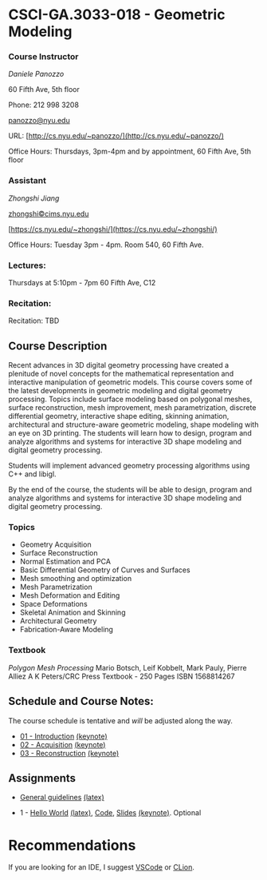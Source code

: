 # CSCI-GA.3033-018 - Geometric Modeling

### Course Instructor
*Daniele Panozzo*

60 Fifth Ave, 5th floor

Phone: 212 998 3208

[panozzo@nyu.edu](mailto:panozzo@nyu.edu)

URL: [http://cs.nyu.edu/~panozzo/](http://cs.nyu.edu/~panozzo/)

Office Hours: Thursdays, 3pm-4pm and by appointment, 60 Fifth Ave, 5th floor

### Assistant
*Zhongshi Jiang*

[zhongshi©cims.nyu.edu ](mailto:zhongshi©cims.nyu.edu )

[https://cs.nyu.edu/~zhongshi/](https://cs.nyu.edu/~zhongshi/)

Office Hours: Tuesday 3pm - 4pm. Room 540, 60 Fifth Ave.


### Lectures:
Thursdays at 5:10pm - 7pm
60 Fifth Ave, C12

### Recitation:
Recitation: TBD

## Course Description

Recent advances in 3D digital geometry processing have created a plenitude of novel concepts for the mathematical representation and interactive manipulation of geometric models. This course covers some of the latest developments in geometric modeling and digital geometry processing. Topics include surface modeling based on polygonal meshes, surface reconstruction, mesh improvement, mesh parametrization, discrete differential geometry, interactive shape editing, skinning animation, architectural and structure-aware geometric modeling, shape modeling with an eye on 3D printing. The students will learn how to design, program and analyze algorithms and systems for interactive 3D shape modeling and digital geometry processing.

Students will implement advanced geometry processing algorithms using C++ and libigl.

By the end of the course, the students will be able to design, program and analyze algorithms and systems for interactive 3D shape modeling and digital geometry processing.

### Topics

* Geometry Acquisition
* Surface Reconstruction
* Normal Estimation and PCA
* Basic Differential Geometry of Curves and Surfaces
* Mesh smoothing and optimization
* Mesh Parametrization
* Mesh Deformation and Editing
* Space Deformations
* Skeletal Animation and Skinning
* Architectural Geometry
* Fabrication-Aware Modeling

### Textbook
*Polygon Mesh Processing*
Mario Botsch, Leif Kobbelt, Mark Pauly, Pierre Alliez
A K Peters/CRC Press
Textbook - 250 Pages
ISBN 1568814267

## Schedule and Course Notes:

The course schedule is tentative and *will* be adjusted along the way.

* [01 - Introduction](http://cs.nyu.edu/~panozzo/gp/01%20-%20Introduction.pdf) [(keynote)](https://cs.nyu.edu/~panozzo/gp/01%20-%20Introduction.key.zip)
* [02 - Acquisition](http://cs.nyu.edu/~panozzo/gp/02%20-%20Acquisition.pdf) [(keynote)](https://cs.nyu.edu/~panozzo/gp/02%20-%20Acquisition.key.zip)
* [03 - Reconstruction](http://cs.nyu.edu/~panozzo/gp/03%20-%20Reconstruction.pdf) [(keynote)](https://cs.nyu.edu/~panozzo/gp/03%20-%20Reconstruction.key.zip)
<!-- * [04 - Normals and Curves](http://cs.nyu.edu/~panozzo/gp/04%20-%20Normal%20Estimation,%20Curves.pdf) [(keynote)](https://cs.nyu.edu/~panozzo/gp/04%20-%20Normal%20Estimation,%20Curves.key.zip)
* [05 - Surfaces](http://cs.nyu.edu/~panozzo/gp/05%20-%20Surfaces.pdf) [(keynote)](https://cs.nyu.edu/~panozzo/gp/05%20-%20Surfaces.key.zip)
* [06 - Smoothing](http://cs.nyu.edu/~panozzo/gp/06%20-%20Smoothing.pdf) [(keynote)](https://cs.nyu.edu/~panozzo/gp/06%20-%20Smoothing.key.zip)
* [07 - Directional Fields](http://cs.nyu.edu/~panozzo/gp/07%20-%20Directional%20Fields.pdf) [(keynote)](https://cs.nyu.edu/~panozzo/gp/07%20-%20Directional%20Fields.key.zip)
* [08 - Single Patch Parametrization](http://cs.nyu.edu/~panozzo/gp/08%20-%20Single%20Patch%20Parametrization.pdf) [(keynote)](https://cs.nyu.edu/~panozzo/gp/08%20-%20Single%20Patch%20Parametrization.key.zip)
* [09 - Boundary-Free Parametrization and Laplacian Mesh Deformation](http://cs.nyu.edu/~panozzo/gp/09%20-%20Boundary-Free%20Parametrization%20and%20Laplacian%20Mesh%20Deformation.pdf) [(keynote)](http://cs.nyu.edu/~panozzo/gp/09%20-%20Boundary-Free%20Parametrization%20and%20Laplacian%20Mesh%20Deformation.key.zip)
* [10 - ARAP and Linear Blend Skinning](http://cs.nyu.edu/~panozzo/gp/10%20-%20ARAP%20and%20Linear%20Blend%20Skinning.pdf) [(keynote)](http://cs.nyu.edu/~panozzo/gp/10%20-%20ARAP%20and%20Linear%20Blend%20Skinning.key.zip) -->

## Assignments

* [General guidelines](https://cs.nyu.edu/~panozzo/gp/guidelines.pdf) [(latex)](https://cs.nyu.edu/~panozzo/gp/guidelines.zip)

* 1 - [Hello World](https://cs.nyu.edu/~panozzo/gp/Handout1.pdf) [(latex)](https://cs.nyu.edu/~panozzo/gp/Handout1.zip), [Code](https://github.com/NYUGeometricModeling/GM_Assignment_1), [Slides](https://cs.nyu.edu/~panozzo/gp/Assignment1.pdf) [(keynote)](https://cs.nyu.edu/~panozzo/gp/Assignment1.key.zip). Optional
<!-- * 2 - [Implicit Surface Reconstruction](https://cs.nyu.edu/~panozzo/gp/Handout2.pdf) [(latex)](https://cs.nyu.edu/~panozzo/gp/Handout2.zip), [Code](https://github.com/NYUGeometricModeling/GM_Assignment_2), [Slides](https://cs.nyu.edu/~panozzo/gp/Assignment2.pdf) [(keynote)](https://cs.nyu.edu/~panozzo/gp/Assignment2.key.zip). **Due on Mar 8, 2018 at 23:59EST.**
* 3 - [DDG (optional)](https://cs.nyu.edu/~panozzo/gp/Handout3.pdf) [(latex)](https://cs.nyu.edu/~panozzo/gp/Handout3.zip), [Code](https://github.com/NYUGeometricModeling/GM_Assignment_3), [Slides](https://cs.nyu.edu/~panozzo/gp/Assignment3.pdf) [(keynote)](https://cs.nyu.edu/~panozzo/gp/Assignment3.key.zip), [Cotan Laplacian Slides](https://cs.nyu.edu/~panozzo/gp/CotanLaplacian.pdf) [(keynote)](https://cs.nyu.edu/~panozzo/gp/CotanLaplacian.key.zip)

* 4 - [Mesh Parameterization](https://cs.nyu.edu/~panozzo/gp/Handout4.pdf) [(latex)](https://cs.nyu.edu/~panozzo/gp/Handout4.zip), [Code](https://github.com/NYUGeometricModeling/GM_Assignment_4), [Slides](https://cs.nyu.edu/~panozzo/gp/Assignment4.pdf) [(keynote)](https://cs.nyu.edu/~panozzo/gp/Assignment4.key.zip). **Due on Apr 11, 2018 at 23:59EST.**

* 5 - [Shape Deformation (optional, 12.5 extra points)](https://cs.nyu.edu/~panozzo/gp/Handout5.pdf) [(latex)](https://cs.nyu.edu/~panozzo/gp/Handout5.zip), [Code](https://github.com/NYUGeometricModeling/GM_Assignment_5), [Slides](https://cs.nyu.edu/~panozzo/gp/Assignment5.pdf) [(keynote)](https://cs.nyu.edu/~panozzo/gp/Assignment5.key.zip). **Optional Credit** *Due on May 9, 2018 at 23:59EST.*

* 6 - [Final Project](https://cs.nyu.edu/~panozzo/gp/ProjectIdeas.pdf), [Code](https://github.com/NYUGeometricModeling/GM_Final_Project), [(keynote)](https://cs.nyu.edu/~panozzo/gp/ProjectIdeas.key.zip). **Due on May 9, 2018 at 23:59EST.** -->


<!--
* Mar 8-29
* (https://github.com/danielepanozzo/gp/raw/master/recitation_slides/section_4.pdf).
* 5 - [Shape Deformation](https://github.com/NYUGeometricModeling/GM_Assignment_5/raw/master/assignment5.pdf), [Code](https://github.com/NYUGeometricModeling/GM_Assignment_5/), [HW5 Recitation Slides](https://github.com/danielepanozzo/gp/raw/master/recitation_slides/section_5.pdf).
* Mar 29-April 19
* 6 - Project: Proposals must be approved by 4/27/17. [Slides on potential ideas](https://github.com/danielepanozzo/gp/raw/master/recitation_slides/ProjectIdeas.pdf) -->

# Recommendations

If you are looking for an IDE, I suggest [VSCode](https://code.visualstudio.com) or [CLion](https://www.jetbrains.com/clion/).
